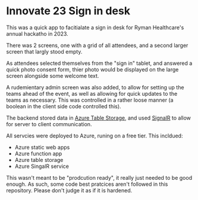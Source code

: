 # Innovate 23 Sign in desk

This was a quick app to facitialate a sign in desk for Ryman Healthcare's annual hackatho in 2023.

There was 2 screens, one with a grid of all attendees, and a second larger screen that largly stood empty.

As attendees selected themselves from the "sign in" tablet, and answered a quick photo consent form, thier photo would be displayed on the large screen alongside some welcome text.

A rudemientary admin screen was also added, to allow for setting up the teams ahead of the event, as well as allowing for quick updates to the teams as necessary. This was controlled in a rather loose manner (a boolean in the client side code controlled this).

The backend stored data in [Azure Table Storage](https://learn.microsoft.com/en-us/azure/storage/tables/table-storage-overview), and used [SignalR](https://azure.microsoft.com/en-us/products/signalr-service) to allow for server to client communication.

All servcies were deployed to Azure, runing on a free tier. This incldued:
- Azure static web apps
- Azure function app
- Azure table storage
- Azure SingalR service 

This wasn't meant to be "prodcution ready", it really just needed to be good enough. As such, some code best pratcices aren't followed in this repository. Please don't judge it as if it is hardened.
